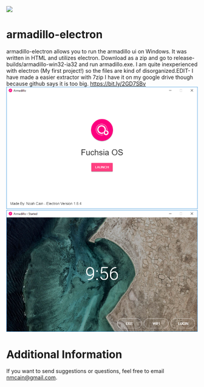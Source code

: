 [![](icon.ico)](icon.ico "image")
# armadillo-electron
armadillo-electron allows you to run the armadillo ui on Windows. It was written in HTML and utilizes electron. Download as a zip and go to release-builds/armadillo-win32-ia32 and run armadillo.exe. I am quite inexperienced with electron (My first project!) so the files are kind of disorganized.EDIT- I have made a easier extractor with 7zip I have it on my google drive though because github says it is too big. https://bit.ly/2GD7SBv
[![](1.png)](1.png "image")
[![](2.png)](2.png "image")
# Additional Information
If you want to send suggestions or questions, feel free to email nmcain@gmail.com.
